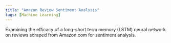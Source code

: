 ```yaml
---
title: "Amazon Review Sentiment Analysis"
tags: [Machine Learning]
---
```


Examining the efficacy of a long-short term memory (LSTM) neural network on reviews scraped from Amazon.com for sentiment analysis.